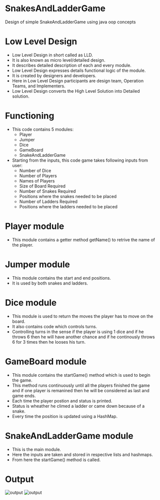 # SnakesAndLadderGame
Design of simple SnakeAndLadderGame using java oop concepts
# Low Level Design
  - Low Level Design in short called as LLD.
  - It is also known as micro level/detailed design.
  - It describes detailed description of each and every module.
  - Low Level Design expresses details functional logic of the module.
  - It is created by designers and developers.
  - Here in Low Level Design participants are design team, Operation Teams, and Implementers.
  - Low Level Design converts the High Level Solution into Detailed solution.
# Functioning
  - This code contains 5 modules:
    - Player
    - Jumper
    - Dice
    - GameBoard
    - SnakeAndLadderGame
  - Starting from the inputs, this code game takes following inputs from user:
    - Number of Dice
    - Number of Players
    - Names of Players
    - Size of Board Required
    - Number of Snakes Required
    - Positions where the snakes needed to be placed
    - Number of Ladders Required
    - Positions where the ladders needed to be placed
# Player module
  - This module contains a getter method getName() to retrive the name of the player.
# Jumper module
  - This module contains the start and end positions.
  - It is used by both snakes and ladders.
# Dice module
  - This module is used to return the moves the player has to move on the board.
  - It also contains code which controls turns.
  - Controlling turns in the sense if the player is using 1 dice and if he throws 6 then he will have another chance and if he continously throws 6 for 3 times then he looses his turn.
# GameBoard module
  - This module contains the startGame() method which is used to begin the game.
  - This method runs continuously until all the players finished the game and if one player is remanined then he will be considered as last and game ends.
  - Each time the player postion and status is printed.
  - Status is wheather he climed a ladder or came down because of a snake.
  - Every time the position is updated using a HashMap.
# SnakeAndLadderGame module
  - This is the main module.
  - Here the inputs are taken and stored in respective lists and hashmaps.
  - From here the startGame() method is called.
# Output
![output](https://raw.githubusercontent.com/chandrika3105/SnakesAndLadderGame/main/output1.png)
![output](https://raw.githubusercontent.com/chandrika3105/SnakesAndLadderGame/main/output2.png)
  
